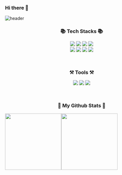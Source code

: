 ### Hi there 👋
![header](https://capsule-render.vercel.app/api?type=waving&color=auto&height=220&section=header&text=Welcome%20to%20Hoeon's%20Github🤩&fontSize=40&fontColor=#ffffff)
<div align="center">
  <div><h3>📚 Tech Stacks 📚</h3></div>
<p align="center">
  <img src="https://img.shields.io/badge/Python-3776AB?style=flat-square&logo=python&logoColor=white"/></a>
  <img src="https://img.shields.io/badge/HTML-E34F26?style=flat-square&logo=HTML5&logoColor=white"/></a>
  <img src="https://img.shields.io/badge/CSS-1572B6?style=flat-square&logo=css3&logoColor=white"/></a>
  <img src="https://img.shields.io/badge/TailwindCSS-06B6D4?style=flat-square&logo=tailwindcss&logoColor=white"/></a>
  <br />
  <img src="https://img.shields.io/badge/Javascript-ffb13b?style=flat-square&logo=javascript&logoColor=white"/></a>
  <img src="https://img.shields.io/badge/Typescript-3178c6?style=flat-square&logo=Typescript&logoColor=white"/></a>
  <img src="https://img.shields.io/badge/React-61dafb?style=flat-square&logo=React&logoColor=white"/></a>
  <img src="https://img.shields.io/badge/Next.js-000000?style=flat-square&logo=Next.js&logoColor=white"/></a>
</p>

  <br />
<p align="center">
  <div><h3>⚒️ Tools ⚒️</h3></div>
  <img src="https://img.shields.io/badge/Git-F05032?style=flat-square&logo=Git&logoColor=white"/></a>
   <img src="https://img.shields.io/badge/Github-000000?style=flat-square&logo=github&logoColor=white"/></a>
   <img src="https://img.shields.io/badge/VisualStudioCode-06B6D4?style=flat-square&logo=VSCode&logoColor=white"/></a>
  <br />  
</p>

</div>

<br />


<div align="center">
  <h3>📌 My Github Stats 📌</h3>
  <div style="display: flex;">
    <img src="https://github-readme-stats.vercel.app/api/top-langs/?username=honi31&langs_count=10&layout=compact&theme=default" style="height: 185px;"/>
    <img src="https://github-readme-stats.vercel.app/api?username=honi31&show_icons=true&theme=default&count_private=true" style="height: 185px;"/>
  </div>
</div>


<!--
**honi31/honi31** is a ✨ _special_ ✨ repository because its `README.md` (this file) appears on your GitHub profile.

Here are some ideas to get you started:

- 🔭 I’m currently working on ...
- 🌱 I’m currently learning ...
- 👯 I’m looking to collaborate on ...
- 🤔 I’m looking for help with ...
- 💬 Ask me about ...
- 📫 How to reach me: ...
- 😄 Pronouns: ...
- ⚡ Fun fact: ...
-->
